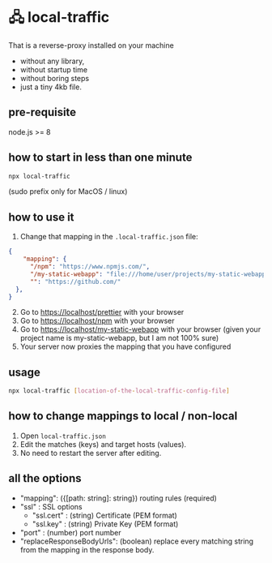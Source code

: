 # 🖧 local-traffic

That is a reverse-proxy installed on your machine

- without any library,
- without startup time
- without boring steps
- just a tiny 4kb file.

## pre-requisite

node.js >= 8

## how to start in less than one minute

```bash
npx local-traffic
```

(sudo prefix only for MacOS / linux)

## how to use it

1. Change that mapping in the `.local-traffic.json` file: 

```json
{
    "mapping": {
      "/npm": "https://www.npmjs.com/",
      "/my-static-webapp": "file:///home/user/projects/my-static-webapp",
      "": "https://github.com/"
  },
}
```
2. Go to [https://localhost/prettier](https://localhost/prettier) with your browser
3. Go to [https://localhost/npm](https://localhost/npm) with your browser
3. Go to [https://localhost/my-static-webapp](https://localhost/my-static-webapp/index.html) with your browser
   (given your project name is my-static-webapp, but I am not 100% sure)
4. Your server now proxies the mapping that you have configured

## usage

```bash
npx local-traffic [location-of-the-local-traffic-config-file]
```

## how to change mappings to local / non-local

1. Open `local-traffic.json`
2. Edit the matches (keys) and target hosts (values).
3. No need to restart the server after editing.

## all the options

- "mapping": ({[path: string]: string}) routing rules (required)
- "ssl" : SSL options
  * "ssl.cert" : (string) Certificate (PEM format)
  * "ssl.key" : (string) Private Key (PEM format)
- "port" : (number) port number
- "replaceResponseBodyUrls": (boolean) replace every matching string from the mapping in the response body.
